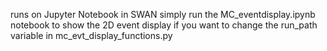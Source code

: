 
runs on Jupyter Notebook in SWAN
simply run the MC_eventdisplay.ipynb notebook to show the 2D event display 
if you want to change the run_path variable in mc_evt_display_functions.py

